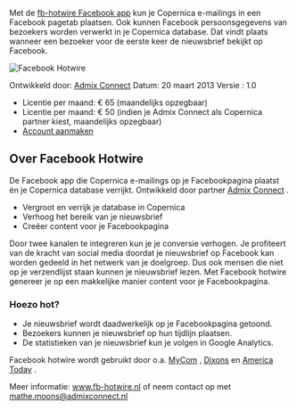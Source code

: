 Met de [fb-hotwire Facebook app](http://fb-hotwire.nl/) kun je Copernica
e-mailings in een Facebook pagetab plaatsen. Ook kunnen Facebook
persoonsgegevens van bezoekers worden verwerkt in je Copernica database.
Dat vindt plaats wanneer een bezoeker voor de eerste keer de nieuwsbrief
bekijkt op Facebook.

![Facebook
Hotwire](http://vicinity.picsrv.net/127/0/111259/facebook-testpanel-integration.png)

Ontwikkeld door: [Admix
Connect](https://www.copernica.com/nl/partners/profile/2210/admix-connect "Admix Connect")
Datum: 20 maart 2013 Versie : 1.0

-   Licentie per maand: € 65 (maandelijks opzegbaar)
-   Licentie per maand: € 50 (indien je Admix Connect als Copernica
    partner kiest, maandelijks opzegbaar)
-   [Account
    aanmaken](http://fb-hotwire.nl/show/nl/content/4/Een-account-aanmaken "Maak een hotwire account aan")

Over Facebook Hotwire
---------------------

De Facebook app die Copernica e-mailings op je Facebookpagina plaatst èn
je Copernica database verrijkt. Ontwikkeld door partner [Admix
Connect](https://www.copernica.com/nl/partners/profile/2210/admix-connect)
.

-   Vergroot en verrijk je database in Copernica
-   Verhoog het bereik van je nieuwsbrief
-   Creëer content voor je Facebookpagina

Door twee kanalen te integreren kun je je conversie verhogen. Je
profiteert van de kracht van social media doordat je nieuwsbrief op
Facebook kan worden gedeeld in het netwerk van je doelgroep. Dus ook
mensen die niet op je verzendlijst staan kunnen je nieuwsbrief lezen.
Met Facebook hotwire genereer je op een makkelijke manier content voor
je Facebookpagina.

### Hoezo hot?

-   Je nieuwsbrief wordt daadwerkelijk op je Facebookpagina getoond.
-   Bezoekers kunnen je nieuwsbrief op hun tijdlijn plaatsen.
-   De statistieken van je nieuwsbrief kun je volgen in Google
    Analytics.

Facebook hotwire wordt gebruikt door o.a.
[MyCom](https://www.facebook.com/MyCom.nl?fref=ts) ,
[Dixons](https://www.facebook.com/dixons.nl) en [America
Today](https://www.facebook.com/americatoday) .

Meer informatie: www.fb-hotwire.nl of neem contact op met
mathe.moons@admixconnect.nl
